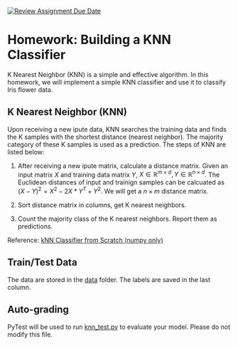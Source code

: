 [![Review Assignment Due Date](https://classroom.github.com/assets/deadline-readme-button-22041afd0340ce965d47ae6ef1cefeee28c7c493a6346c4f15d667ab976d596c.svg)](https://classroom.github.com/a/QfYfV8kF)
# Homework: Building a KNN Classifier

K Nearest Neighbor (KNN) is a simple and effective algorithm. In this homework, we will implement a simple KNN classifier and use it to classify Iris flower data. 

## K Nearest Neighbor (KNN)

Upon receiving a new ipute data, KNN searches the training data and finds the K samples with the shortest distance (nearest neighbor). The majority category of these K samples is used as a prediction. The steps of KNN are listed below:

1. After receiving a new ipute matrix, calculate a distance matrix.
   Given an input matrix $X$ and training data matrix $Y$, $X \in \mathbb{R}^{m \times d}, Y \in \mathbb{R}^{n \times d}$. The Euclidean distances of input and trainign samples can be calcuated as $(X - Y)^2=X^2 - 2X*Y^T + Y^2$. We will get a $n \times m$ distance matrix.

2. Sort distance matrix in columns, get K nearest neighbors.

3. Count the majority class of the K nearest neighbors. Report them as predictions.

Reference: [kNN Classifier from Scratch (numpy only)](https://nycdatascience.com/blog/student-works/machine-learning/knn-classifier-from-scratch-numpy-only/) 

## Train/Test Data

The data are stored in the [data](./data) folder. The labels are saved in the last column.

## Auto-grading

PyTest will be used to run [knn_test.py](./knn_test.py) to evaluate your model. Please do not modify this file.
